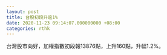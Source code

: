 ```yaml
---
layout: post
title: 台股初段升逾1%
date: 2020-11-23 09:14:07.000000000 +08:00
categories: rthk
---
```


台灣股市向好，加權指數初段報13876點，上升160點，升幅1.2%。
